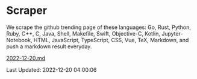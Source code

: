 # Scraper

We scrape the github trending page of these languages: Go, Rust, Python, Ruby, C++, C, Java, Shell, Makefile, Swift, Objective-C, Kotlin, Jupyter-Notebook, HTML, JavaScript, TypeScript, CSS, Vue, TeX, Markdown, and push a markdown result everyday.

[2022-12-20.md](https://github.com/yangwenmai/github-trending-backup/blob/master/2022-12-20.md)

Last Updated: 2022-12-20 04:00:06